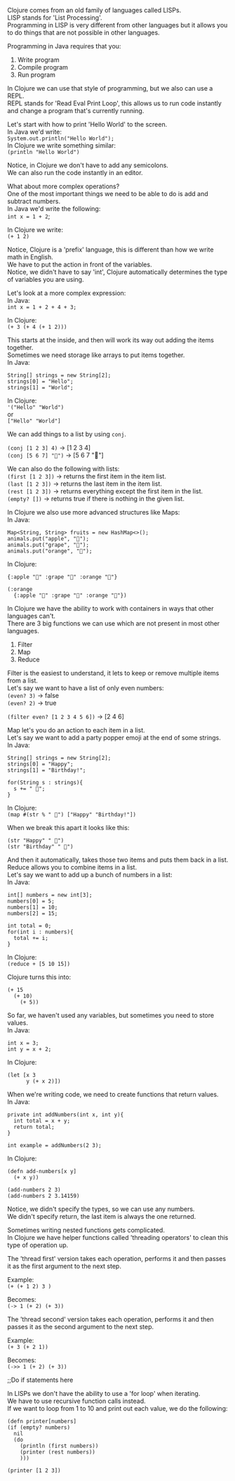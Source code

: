 Clojure comes from an old family of languages called LISPs.  
LISP stands for 'List Processing'.  
Programming in LISP is very different from other languages but it allows you to do things that are not possible in other languages.  

Programming in Java requires that you:  
1. Write program  
2. Compile program  
3. Run program  

In Clojure we can use that style of programming, but we also can use a REPL.  
REPL stands for 'Read Eval Print Loop', this allows us to run code instantly and change a program that's currently running.  

Let's start with how to print 'Hello World' to the screen.  
In Java we'd write:  
 `System.out.println("Hello World");`  
In Clojure we write something similar:  
`(println "Hello World")`  

Notice, in Clojure we don't have to add any semicolons.  
We can also run the code instantly in an editor.  

What about more complex operations?  
One of the most important things we need to be able to do is add and subtract numbers.  
In Java we'd write the following:  
`int x = 1 + 2`;  

In Clojure we write:  
`(+ 1 2)`  

Notice, Clojure is a 'prefix' language, this is different than how we write math in English.  
We have to put the action in front of the variables.  
Notice, we didn't have to say 'int', Clojure automatically determines the type of variables you are using.  

Let's look at a more complex expression:  
In Java:  
`int x = 1 + 2 + 4 + 3;`

In Clojure:  
`(+ 3 (+ 4 (+ 1 2)))`

This starts at the inside, and then will work its way out adding the items together.  
Sometimes we need storage like arrays to put items together.  
In Java:  
```
String[] strings = new String[2];
strings[0] = "Hello";  
strings[1] = "World";
```

In Clojure:  
`'("Hello" "World")`  
or  
`["Hello" "World"]`  

We can add things to a list by using `conj`.  

`(conj [1 2 3] 4)`  -> [1 2 3 4]  
`(conj [5 6 7] "🚀")`  -> [5 6 7 "🚀"]

We can also do the following with lists:  
`(first [1 2 3])` -> returns the first item in the item list.  
`(last [1 2 3])` -> returns the last item in the item list.  
`(rest [1 2 3])` -> returns everything except the first item in the list.  
`(empty? [])` -> returns true if there is nothing in the given list.  

In Clojure we also use more advanced structures like Maps:  
In Java:
```
Map<String, String> fruits = new HashMap<>();
animals.put("apple", "🍎");  
animals.put("grape", "🍇");
animals.put("orange", "🍊");
```

In Clojure:  
```
{:apple "🍎" :grape "🍇" :orange "🍊"}

(:orange
  {:apple "🍎" :grape "🍇" :orange "🍊"})
```

In Clojure we have the ability to work with containers in ways that other languages can't.  
There are 3 big functions we can use which are not present in most other languages.  
1. Filter
2. Map
3. Reduce

Filter is the easiest to understand, it lets to keep or remove multiple items from a list.  
Let's say we want to have a list of only even numbers:  
`(even? 3)` -> false  
`(even? 2)` -> true  

`(filter even? [1 2 3 4 5 6])` -> [2 4 6]  

Map let's you do an action to each item in a list.  
Let's say we want to add a party popper emoji at the end of some strings.  
In Java:  
```
String[] strings = new String[2];
strings[0] = "Happy";
strings[1] = "Birthday!";

for(String s : strings){
  s += " 🎉";
}
```

In Clojure:  
`(map #(str % " 🎉") ["Happy" "Birthday!"])`

When we break this apart it looks like this:  
```
(str "Happy" " 🎉")
(str "Birthday" " 🎉")
```

And then it automatically, takes those two items and puts them back in a list.  
Reduce allows you to combine items in a list.  
Let's say we want to add up a bunch of numbers in a list:  
In Java:
```
int[] numbers = new int[3];
numbers[0] = 5;
numbers[1] = 10;
numbers[2] = 15;

int total = 0;
for(int i : numbers){
  total += i;
}
```

In Clojure:  
`(reduce + [5 10 15])`

Clojure turns this into:
```
(+ 15
  (+ 10)
    (+ 5))
```


So far, we haven't used any variables, but sometimes you need to store values.  
In Java:
```
int x = 3;
int y = x + 2;
```

In Clojure:  
```
(let [x 3
      y (+ x 2)])
```

When we're writing code, we need to create functions that return values.  
In Java:
```
private int addNumbers(int x, int y){
  int total = x + y;
  return total;
}

int example = addNumbers(2 3);
```

In Clojure:
```
(defn add-numbers[x y]
  (+ x y))

(add-numbers 2 3)
(add-numbers 2 3.14159)
```

Notice, we didn't specify the types, so we can use any numbers.  
We didn't specify return, the last item is always the one returned.  

Sometimes writing nested functions gets complicated.    
In Clojure we have helper functions called 'threading operators' to clean this type of operation up.  

The 'thread first' version takes each operation, performs it and then passes it as the first argument to the next step.  

Example:  
`(+ (+ 1 2) 3 )`

Becomes:  
`(-> 1
  (+ 2)
  (+ 3))`

The 'thread second' version takes each operation, performs it and then passes it as the second argument to the next step.  

Example:  
`(+ 3 (+ 2 1))`

Becomes:  
`(->> 1
  (+ 2)
  (+ 3))`

;;Do if statements here

In LISPs we don't have the ability to use a 'for loop' when iterating.  
We have to use recursive function calls instead.  
If we want to loop from 1 to 10 and print out each value, we do the following:  
```
(defn printer[numbers]
(if (empty? numbers)
  nil
  (do
    (println (first numbers))
    (printer (rest numbers))
    )))

(printer [1 2 3])
```

